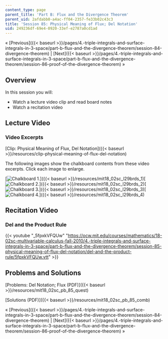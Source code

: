 ```yaml
---
content_type: page
parent_title: 'Part B: Flux and the Divergence Theorem'
parent_uid: 2afdabb0-a4ac-ff04-2357-fe33b02c43c3
title: 'Session 85: Physical Meaning of Flux; Del Notation'
uid: 249236df-69e4-0920-33ef-e2787a0cd1ad
---
```


« [Previous]({{< baseurl >}}/pages/4.-triple-integrals-and-surface-integrals-in-3-space/part-b-flux-and-the-divergence-theorem/session-84-divergence-theorem) | [Next]({{< baseurl >}}/pages/4.-triple-integrals-and-surface-integrals-in-3-space/part-b-flux-and-the-divergence-theorem/session-86-proof-of-the-divergence-theorem) »

Overview
--------

In this session you will:

*   Watch a lecture video clip and read board notes
*   Watch a recitation video

Lecture Video
-------------

### Video Excerpts

[Clip: Physical Meaning of Flux, Del Notation]({{< baseurl >}}/resources/clip-physical-meaning-of-flux-del-notation)

The following images show the chalkboard contents from these video excerpts. Click each image to enlarge.

[![Chalkboard 1.](BASEURL_PLACEHOLDER/resources/mit18_02sc_l29brds_1a)]({{< baseurl >}}/resources/mit18_02sc_l29brds_1)[![Chalkboard 2.](BASEURL_PLACEHOLDER/resources/mit18_02sc_l29brds_2a)]({{< baseurl >}}/resources/mit18_02sc_l29brds_2)[![Chalkboard 3.](BASEURL_PLACEHOLDER/resources/mit18_02sc_l29brds_3a)]({{< baseurl >}}/resources/mit18_02sc_l29brds_3)[![Chalkboard 4.](BASEURL_PLACEHOLDER/resources/mit18_02sc_l29brds_4a)]({{< baseurl >}}/resources/mit18_02sc_l29brds_4)

Recitation Video
----------------

### Del and the Product Rule

{{< youtube "_5fpxkVFQUw" "https://ocw.mit.edu/courses/mathematics/18-02sc-multivariable-calculus-fall-2010/4.-triple-integrals-and-surface-integrals-in-3-space/part-b-flux-and-the-divergence-theorem/session-85-physical-meaning-of-flux-del-notation/del-and-the-product-rule/5fpxkVFQUw.vtt" >}}

Problems and Solutions
----------------------

[Problems: Del Notation; Flux (PDF)]({{< baseurl >}}/resources/mit18_02sc_pb_85_quest)

[Solutions (PDF)]({{< baseurl >}}/resources/mit18_02sc_pb_85_comb)

« [Previous]({{< baseurl >}}/pages/4.-triple-integrals-and-surface-integrals-in-3-space/part-b-flux-and-the-divergence-theorem/session-84-divergence-theorem) | [Next]({{< baseurl >}}/pages/4.-triple-integrals-and-surface-integrals-in-3-space/part-b-flux-and-the-divergence-theorem/session-86-proof-of-the-divergence-theorem) »